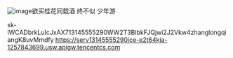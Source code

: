 ![image](https://github.com/1v10/Target/assets/45528455/95565843-a6ba-48ad-a45e-fe4a88f870db)欲买桂花同载酒 终不似 少年游

sk-lWCADbrkLuIcJxAX713145555290WW2T3BlbkFJQjwi2J2Vkw4zhanglongqiangK8uvMmdfy
https://serv13145555290ice-e2t64kja-1257843699.usw.apigw.tencentcs.com

